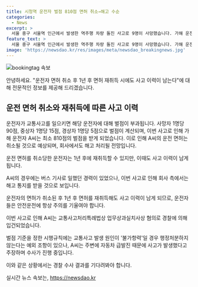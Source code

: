```yaml
---
title: 시청역 운전자 벌점 810점 면허 취소→해고 수순
categories:
  - News
excerpt: >
  서울 중구 서울역 인근에서 발생한 역주행 차량 돌진 사고로 9명이 사망했습니다. 가해 운전자는 면허를 취소당할 것으로 전망되며, 이번 사고는 최소 810점의 벌점을 받게 될 것입니다. 가해 운전자는 과거 업무상과실치사상 혐의로 경찰에 입건되었습니다. 또한, 면허 취소 후 1년이 지나도 사고 이력이 남을 것으로 보입니다. 해당 운전자는 해고 수순을 밟을 것으로 보입니다. (단어 수: 52, 문자 수: 283)
feature_text: >
  서울 중구 서울역 인근에서 발생한 역주행 차량 돌진 사고로 9명이 사망했습니다. 가해 운전자는 면허를 취소당할 것으로 전망되며, 이번 사고는 최소 810점의 벌점을 받게 될 것입니다. 가해 운전자는 과거 업무상과실치사상 혐의로 경찰에 입건되었습니다. 또한, 면허 취소 후 1년이 지나도 사고 이력이 남을 것으로 보입니다. 해당 운전자는 해고 수순을 밟을 것으로 보입니다. (단어 수: 52, 문자 수: 283)
image: 'https://newsdao.kr/res/images/meta/newsdao_breakingnews.jpg'
---
```


<p><img src="https://newsdao.kr/res/images/meta/newsdao_breakingnews.jpg" alt="bookingtag 속보" /></p>

<p>안녕하세요. "운전자 면허 취소 후 1년 후 면허 재취득 시에도 사고 이력이 남는다"에 대해 전문적인 정보를 제공해 드리겠습니다.</p>

<h2 data-ke-size="size26">운전 면허 취소와 재취득에 따른 사고 이력</h2>

<p>운전자가 교통사고를 일으키면 해당 운전자에 대해 벌점이 부과됩니다. 사망자 1명당 90점, 중상자 1명당 15점, 경상자 1명당 5점으로 벌점이 계산되며, 이번 사고로 인해 가해 운전자 A씨는 최소 810점의 벌점을 받게 되었습니다. 이로 인해 A씨의 운전 면허는 취소될 것으로 예상되며, 회사에서도 해고 처리될 전망입니다.</p>

<p>운전 면허를 취소당한 운전자는 1년 후에 재취득할 수 있지만, 이때도 사고 이력이 남게 됩니다.</p>

<p>A씨의 경우에는 버스 기사로 일했던 경력이 있었으나, 이번 사고로 인해 회사 측에서는 해고 통지를 받을 것으로 보입니다. </p>

<p>운전자의 면허가 취소된 후 1년 후 면허를 재취득해도 사고 이력이 남게 되므로, 운전자들은 안전운전에 항상 주의를 기울여야 합니다.</p>

<p>이번 사고로 인해 A씨는 교통사고처리특례법상 업무상과실치사상 혐의로 경찰에 의해 입건되었습니다.</p>

<p>벌점 기준을 정한 시행규칙에는 교통사고 발생 원인이 '불가항력'일 경우 행정처분하지 않는다는 예외 조항이 있으나, A씨는 주변에 자동차 급발진 때문에 사고가 발생했다고 주장하며 수사가 진행 중입니다.</p>

<p>이와 같은 상황에서는 경찰 수사 결과를 기다려봐야 합니다.</p>
실시간 뉴스 속보는, <a href="https://newsdao.kr" rel="dofollow">https://newsdao.kr</a>


